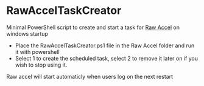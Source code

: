 # RawAccelTaskCreator
Minimal PowerShell script to create and start a task for <a href="https://github.com/a1xd/rawaccel">Raw Accel</a> on windows startup

- Place the RawAccelTaskCreator.ps1 file in the Raw Accel folder and run it with powershell
- Select 1 to create the scheduled task, select 2 to remove it later on if you wish to stop using it.

Raw accel will start automaticly when users log on the next restart
